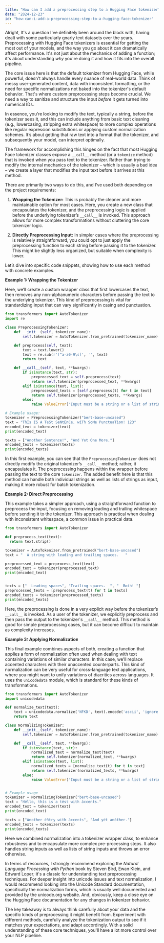 ```yaml
---
title: "How can I add a preprocessing step to a Hugging Face tokenizer?"
date: "2024-12-23"
id: "how-can-i-add-a-preprocessing-step-to-a-hugging-face-tokenizer"
---
```


Alright,  It's a question I've definitely been around the block with, having dealt with some particularly gnarly text datasets over the years. Preprocessing with Hugging Face tokenizers is essential for getting the most out of your models, and the way you go about it can dramatically affect performance. It's not just about the mechanics of adding a function; it's about understanding *why* you're doing it and how it fits into the overall pipeline.

The core issue here is that the default tokenizer from Hugging Face, while powerful, doesn't always handle every nuance of real-world data. Think of messy user-generated content, data with inconsistent formatting, or the need for specific normalizations not baked into the tokenizer's default behavior. That's where custom preprocessing steps become crucial. We need a way to sanitize and structure the input *before* it gets turned into numerical IDs.

In essence, you're looking to modify the text, typically a string, before the tokenizer sees it, and this can include anything from basic text cleaning (e.g., lowercasing, stripping extra whitespace) to more complex operations like regular expression substitutions or applying custom normalization schemes. It’s about getting that raw text into a format that the tokenizer, and subsequently your model, can interpret optimally.

The framework for accomplishing this hinges on the fact that most Hugging Face tokenizer classes expose a `__call__` method (or a `tokenize` method) that is invoked when you pass text to the tokenizer. Rather than trying to modify the internal mechanics of the tokenizer – which is usually a bad idea – we create a layer that modifies the input text before it arrives at this method.

There are primarily two ways to do this, and I’ve used both depending on the project requirements:

1. **Wrapping the Tokenizer:** This is probably the cleaner and more maintainable option for most cases. Here, you create a new class that encapsulates the tokenizer, and the preprocessing logic is applied before the underlying tokenizer’s `__call__` is invoked. This approach allows for more complex transformations without cluttering the core tokenizer logic.

2. **Directly Preprocessing Input:** In simpler cases where the preprocessing is relatively straightforward, you could opt to just apply the preprocessing function to each string before passing it to the tokenizer. This might be slightly less organized, but suitable when complexity is lower.

Let’s dive into specific code snippets, showing how to use each method with concrete examples.

**Example 1: Wrapping the Tokenizer**

Here, we’ll create a custom wrapper class that first lowercases the text, then removes any non-alphanumeric characters before passing the text to the underlying tokenizer. This kind of preprocessing is vital for standardizing input that can vary significantly in casing and punctuation.

```python
from transformers import AutoTokenizer
import re

class PreprocessingTokenizer:
    def __init__(self, tokenizer_name):
        self.tokenizer = AutoTokenizer.from_pretrained(tokenizer_name)

    def preprocess(self, text):
        text = text.lower()
        text = re.sub(r'[^a-z0-9\s]', '', text)
        return text

    def __call__(self, text, **kwargs):
        if isinstance(text, str):
            preprocessed_text = self.preprocess(text)
            return self.tokenizer(preprocessed_text, **kwargs)
        elif isinstance(text, list):
            preprocessed_texts = [self.preprocess(t) for t in text]
            return self.tokenizer(preprocessed_texts, **kwargs)
        else:
            raise ValueError("Input must be a string or a list of strings")

# Example usage:
tokenizer = PreprocessingTokenizer("bert-base-uncased")
text = "ThIs IS A TeSt SeNtEnCe, wiTh SoMe PunctuaTion! 123"
encoded_text = tokenizer(text)
print(encoded_text)

texts = ["Another Sentence!", "And Yet One More."]
encoded_texts = tokenizer(texts)
print(encoded_texts)
```

In this first example, you can see that the `PreprocessingTokenizer` does not directly modify the original tokenizer’s `__call__` method; rather, it encapsulates it. The preprocessing happens within the wrapper before passing the text to the core `tokenizer`. The added benefit here is that this method can handle both individual strings as well as lists of strings as input, making it more robust for batch tokenization.

**Example 2: Direct Preprocessing**

This example takes a simpler approach, using a straightforward function to preprocess the input, focusing on removing leading and trailing whitespace before sending it to the tokenizer. This approach is practical when dealing with inconsistent whitespace, a common issue in practical data.

```python
from transformers import AutoTokenizer

def preprocess_text(text):
  return text.strip()

tokenizer = AutoTokenizer.from_pretrained("bert-base-uncased")
text = "  A string with leading and trailing spaces.   "

preprocessed_text = preprocess_text(text)
encoded_text = tokenizer(preprocessed_text)
print(encoded_text)


texts = ["  Leading spaces", "Trailing spaces.  ", "  Both! "]
preprocessed_texts = [preprocess_text(t) for t in texts]
encoded_texts = tokenizer(preprocessed_texts)
print(encoded_texts)

```

Here, the preprocessing is done in a very explicit way before the tokenizer’s `__call__` is invoked. As a user of the tokenizer, we explicitly preprocess and then pass the output to the tokenizer's `__call__` method. This method is good for simple preprocessing cases, but it can become difficult to maintain as complexity increases.

**Example 3: Applying Normalization**

This final example combines aspects of both, creating a function that applies a form of normalization often used when dealing with text containing variations of similar characters. In this case, we'll replace accented characters with their unaccented counterparts. This kind of normalization can be very useful for cross-language text applications, where you might want to unify variations of diacritics across languages. It uses the `unicodedata` module, which is standard for these kinds of transformations.

```python
from transformers import AutoTokenizer
import unicodedata

def normalize_text(text):
    text = unicodedata.normalize('NFKD', text).encode('ascii', 'ignore').decode('ascii')
    return text

class NormalizingTokenizer:
    def __init__(self, tokenizer_name):
        self.tokenizer = AutoTokenizer.from_pretrained(tokenizer_name)

    def __call__(self, text, **kwargs):
        if isinstance(text, str):
            normalized_text = normalize_text(text)
            return self.tokenizer(normalized_text, **kwargs)
        elif isinstance(text, list):
            normalized_texts = [normalize_text(t) for t in text]
            return self.tokenizer(normalized_texts, **kwargs)
        else:
            raise ValueError("Input must be a string or a list of strings")


# Example usage
tokenizer = NormalizingTokenizer("bert-base-uncased")
text = "Héllo, thís is a tēst with áccents."
encoded_text = tokenizer(text)
print(encoded_text)

texts = ["Another éñtry with áccents", "And yët anóther."]
encoded_texts = tokenizer(texts)
print(encoded_texts)
```

Here we combined normalization into a tokenizer wrapper class, to enhance robustness and to encapsulate more complex pre-processing steps. It also handles string inputs as well as lists of string inputs and throws an error otherwise.

In terms of resources, I strongly recommend exploring the *Natural Language Processing with Python* book by Steven Bird, Ewan Klein, and Edward Loper; it's a classic for understanding text preprocessing techniques. For deeper insight into unicode issues and text normalization, I would recommend looking into the Unicode Standard documentation, specifically the normalization forms, which is usually well documented and provided by the unicode.org website. And, obviously, keep a close eye on the Hugging Face documentation for any changes in tokenizer behavior.

The key takeaway is to always think carefully about your data and the specific kinds of preprocessing it might benefit from. Experiment with different methods, carefully analyze the tokenization output to see if it matches your expectations, and adapt accordingly. With a solid understanding of these core techniques, you'll have a lot more control over your NLP pipeline.
